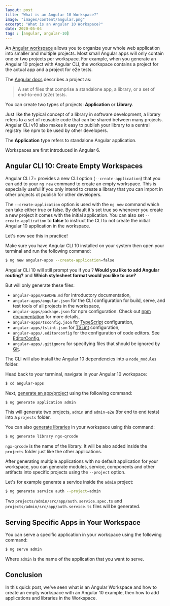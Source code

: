 ```yaml
---
layout: post
title: "What is an Angular 10 Workspace?"
image: "images/content/angular.png"
excerpt: "What is an Angular 10 Workspace?" 
date: 2020-05-04
tags : [angular, angular-10] 
---
```


An [Angular workspace](https://angular.io/guide/glossary#workspace) allows you to organize your whole web application into smaller and multiple projects. Most small Angular apps will only contain one or two projects per workspace. For example, when you generate an Angular 10 project with Angular CLI, the workspace contains a project for the actual app and a project for e2e tests.    

The [Angular docs](https://angular.io/guide/file-structure) describes a project as:

> A set of files that comprise a standalone app, a library, or a set of end-to-end (e2e) tests.   

You can create two types of projects: **Application** or **Library**.

Just like the typical concept of a library in software development, a library refers to a set of reusable code that can be shared between many projects.  Angular CLI v10 also makes it easy to publish your library to a central registry like npm to be used by other developers.

The **Application** type refers to standalone Angular application. 

Workspaces are first introduced in Angular 6.

## Angular CLI 10: Create Empty Workspaces

Angular CLI 7+ provides a new CLI option (`--create-application`) that you can add to your `ng new` command to create an empty workspace. This is especially useful if you only intend to create a library that you can import in other projects ot publish for other developers.

The `--create-application` option is used with the `ng new` command which can take either true or false. By default it's set true so whenever you create a new project it comes with the initial application. You can also set `--create-application` to **false** to instruct the CLI to not create the initial Angular 10 application in the workspace. 

Let's now see this in practice!

Make sure you have Angular CLI 10 installed on your system then open your terminal and run the following command:

```bash
$ ng new angular-apps --create-application=false
```

Angular CLI 10 will still prompt you if you ? **Would you like to add Angular routing?** and **Which stylesheet format would you like to use?** 

But will only generate these files:
 
- `angular-apps/README.md` for introductory documentation,
- `angular-apps/angular.json` for the CLI configuration for build, serve, and test tools of all projects in the workspace,
- `angular-apps/package.json` for npm configuration. Check out [npm documentation](https://docs.npmjs.com/files/package.json) for more details,
- `angular-apps/tsconfig.json` for [TypeScript](https://www.typescriptlang.org/) configuration,
- `angular-apps/tslint.json` for [TSLint](https://palantir.github.io/tslint/) configuration,
- `angular-apps/.editorconfig` for the configuration of code editors. See [EditorConfig](https://editorconfig.org/),
- `angular-apps/.gitignore` for specifying files that should be ignored by [Git](https://git-scm.com/). 

The CLI will also install the Angular 10 dependencies into a `node_modules` folder.

Head back to your terminal, navigate in your Angular 10 workspace:

```bash
$ cd angular-apps
```

Next, [generate an app/project](https://angular.io/cli/generate#application) using the following command:

```bash
$ ng generate application admin
```

This will generate two projects, `admin` and `admin-e2e` (for end to end tests) into a `projects` folder.

You can also [generate libraries](https://angular.io/guide/creating-libraries) in your workspace using this command:

```bash
$ ng generate library ngx-qrcode
```

`ngx-qrcode` is the name of the library. It will be also added inside the `projects` folder just like the other applications.

After generating multiple applications with no default application for your workspace, you can generate modules, service, components and other artifacts into specific projects using the `--project` option.

Let's for example generate a service inside the `admin` project:

```bash
$ ng generate service auth --project=admin
```

Two `projects/admin/src/app/auth.service.spec.ts` and `projects/admin/src/app/auth.service.ts` files will be generated.

## Serving Specific Apps in Your Workspace

You can serve a specific application in your workspace using the following command:

```bash
$ ng serve admin
```

Where `admin` is the name of the application that you want to serve.


##  Conclusion

In this quick post, we've seen what is an Angular Workspace and how to create an empty workspace with an Angular 10 example, then how to add applications and libraries in the Workspace.
